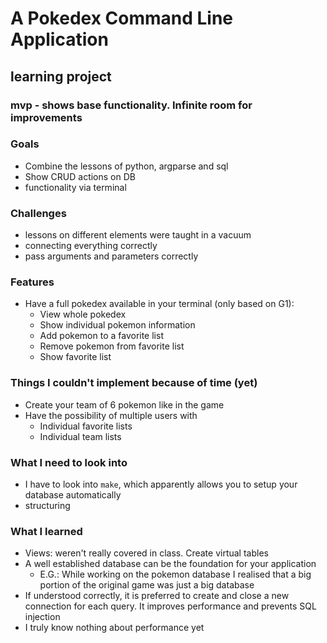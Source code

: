 # A Pokedex Command Line Application

## learning project
### mvp - shows base functionality. Infinite room for improvements

### Goals
- Combine the lessons of python, argparse and sql
- Show CRUD actions on DB
- functionality via terminal

### Challenges
- lessons on different elements were taught in a vacuum
- connecting everything correctly
- pass arguments and parameters correctly

### Features
- Have a full pokedex available in your terminal (only based on G1):
    - View whole pokedex
    - Show individual pokemon information
    - Add pokemon to a favorite list
    - Remove pokemon from favorite list
    - Show favorite list

### Things I couldn't implement because of time (yet)
- Create your team of 6 pokemon like in the game
- Have the possibility of multiple users with
    - Individual favorite lists
    - Individual team lists


### What I need to look into
- I have to look into `make`, which apparently allows you to setup your database automatically
- structuring


### What I learned
- Views: weren't really covered in class. Create virtual tables
- A well established database can be the foundation for your application
    - E.G.: While working on the pokemon database I realised that a big portion of the original game was just a big database
- If understood correctly, it is preferred to create and close a new connection for each query. It improves performance and prevents SQL injection
- I truly know nothing about performance yet